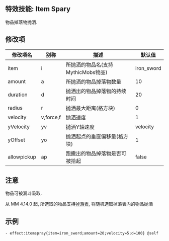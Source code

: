 特效技能: Item Spary
--------------------------

物品掉落物抛洒.

修改项
----------

| 修改项名 | 别称    | 描述                                                                                                    | 默认值 |
|-----------|------------|----------------------------------------------------------------------------------------------------------------|---------------|
| item        | i         | 所抛洒的物品名(支持MythicMobs物品)| iron_sword    |
| amount      | a         | 所抛洒的物品掉落物数量          | 10            |
| duration    | d         | 抛洒出的物品掉落物的持续时间  | 20            |
| radius      | r         | 抛洒最大距离(格方块)       | 0             |
| velocity    | v,force,f | 抛洒速度    | 1             |
| yVelocity   | yv        | 抛洒Y轴速度  | velocity      |
| yOffset     | yo        | 抛洒起点的垂直偏移量(格方块) | 1             |
| allowpickup | ap        | 跑撒出的物品掉落物是否可被拾起 | false         |

注意
--------

物品可被漏斗吸取.

从 MM 4.14.0 起, 所选取的物品支持[掉落表](/物品/掉落), 将随机选取掉落表内的物品抛洒

示例
--------

```
- effect:itemspray{item=iron_sword;amount=20;velocity=5;d=100} @self
```